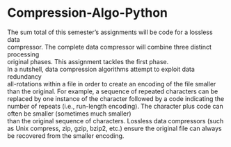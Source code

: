 # Compression-Algo-Python

The	sum	total	of	this	semester’s	assignments	will	be	code	for	a	lossless	data	
compressor.	The	complete	data	compressor	will	combine	three	distinct	processing	
original phases.	This	assignment	tackles	the	first	phase.	
In	a	nutshell,	data	compression	algorithms	attempt	to	exploit	data	redundancy	
all-rotations within	a	file	in	order	to	create	an	encoding	of	the	file	smaller	than	the	original.	For	
example,	a	sequence	of	repeated	characters	can	be	replaced	by	one	instance	of	the	character	followed	by	a	code	indicating	the	number	of	repeats	(i.e.,	run-length encoding).	The	character	plus	code	can	often	be	smaller	(sometimes	much	smaller)	
than	the	original	sequence	of	characters.	Lossless	data	compressors	(such	as	Unix compress,	zip,	gzip,	bzip2,	etc.)	ensure	the	original	file	can	always	be	recovered	from the	smaller	encoding.
